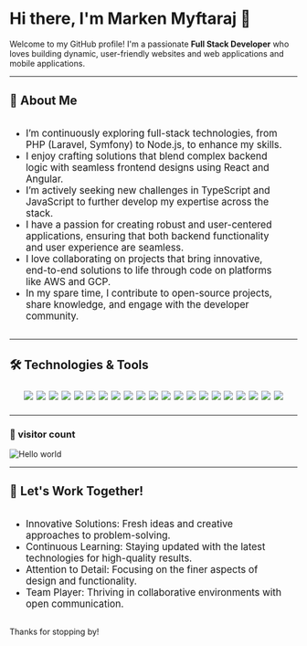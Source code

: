 # Hi there, I'm Marken Myftaraj 👋
Welcome to my GitHub profile! I'm a passionate **Full Stack Developer** who loves building dynamic, user-friendly websites and web applications and mobile applications.

---

## 🚀 About Me

<div style="display: flex; align-items: flex-start;">
  <ul style="flex: 1; margin-right: 20px; font-size: 1.2em;">
    <li> I’m continuously exploring full-stack technologies, from PHP (Laravel, Symfony) to Node.js, to enhance my skills.</li>
    <li> I enjoy crafting solutions that blend complex backend logic with seamless frontend designs using React and Angular.</li>
    <li> I’m actively seeking new challenges in TypeScript and JavaScript to further develop my expertise across the stack.</li>
    <li> I have a passion for creating robust and user-centered applications, ensuring that both backend functionality and user experience are seamless.</li>
    <li> I love collaborating on projects that bring innovative, end-to-end solutions to life through code on platforms like AWS and GCP.</li>
    <li> In my spare time, I contribute to open-source projects, share knowledge, and engage with the developer community.</li>
  </ul>
</div>


---



## 🛠 Technologies & Tools

<p align="center" style="font-size: 1.5em;">
  <img src="https://img.shields.io/badge/HTML5-E34F26?style=for-the-badge&logo=html5&logoColor=white"/>
  <img src="https://img.shields.io/badge/CSS3-1572B6?style=for-the-badge&logo=css3&logoColor=white"/>
  <img src="https://img.shields.io/badge/JavaScript-F7DF1E?style=for-the-badge&logo=javascript&logoColor=black"/>
  <img src="https://img.shields.io/badge/TypeScript-007ACC?style=for-the-badge&logo=typescript&logoColor=white"/>
  <img src="https://img.shields.io/badge/React-61DAFB?style=for-the-badge&logo=react&logoColor=black"/>
  <img src="https://img.shields.io/badge/Vue.js-4FC08D?style=for-the-badge&logo=vue.js&logoColor=white"/>
  <img src="https://img.shields.io/badge/Nuxt-00DC82?style=for-the-badge&logo=nuxt.js&logoColor=white"/>
  <img src="https://img.shields.io/badge/Next.js-000000?style=for-the-badge&logo=next.js&logoColor=white"/>
  <img src="https://img.shields.io/badge/Node.js-339933?style=for-the-badge&logo=node.js&logoColor=white"/>
  <img src="https://img.shields.io/badge/npm-CB3837?style=for-the-badge&logo=npm&logoColor=white"/>
  <img src="https://img.shields.io/badge/Bootstrap-563D7C?style=for-the-badge&logo=bootstrap&logoColor=white"/>
  <img src="https://img.shields.io/badge/Tailwind_CSS-38B2AC?style=for-the-badge&logo=tailwind-css&logoColor=white"/>
  <img src="https://img.shields.io/badge/Sass-CC6699?style=for-the-badge&logo=sass&logoColor=white"/>
  <img src="https://img.shields.io/badge/Git-F05032?style=for-the-badge&logo=git&logoColor=white"/>
  <img src="https://img.shields.io/badge/GitHub-181717?style=for-the-badge&logo=github&logoColor=white"/>
  <img src="https://img.shields.io/badge/Visual_Studio_Code-0078D4?style=for-the-badge&logo=visual-studio-code&logoColor=white"/>
  <img src="https://img.shields.io/badge/PHP-777BB4?style=for-the-badge&logo=php&logoColor=white"/>
  <img src="https://img.shields.io/badge/Laravel-FF2D20?style=for-the-badge&logo=laravel&logoColor=white"/>
  <img src="https://img.shields.io/badge/Angular-DD0031?style=for-the-badge&logo=angular&logoColor=white"/>
  <img src="https://img.shields.io/badge/React_Native-61DAFB?style=for-the-badge&logo=react&logoColor=black"/>
  <img src="https://img.shields.io/badge/Express.js-000000?style=for-the-badge&logo=express&logoColor=white"/>
</p>


---
### 👀 visitor count

<img src="https://profile-counter.glitch.me/hayat-tamboli/count.svg" alt="Hello world" />

---
## 🤝 Let's Work Together!

<div style="display: flex; align-items: flex-start;">
  <ul style="flex: 1; margin-right: 20px; font-size: 1.2em;">
    <li> Innovative Solutions: Fresh ideas and creative approaches to problem-solving.</li>
    <li> Continuous Learning: Staying updated with the latest technologies for high-quality results.</li>
    <li> Attention to Detail: Focusing on the finer aspects of design and functionality. </li>
    <li> Team Player: Thriving in collaborative environments with open communication.</li>

  </ul>
  </div>

Thanks for stopping by! 
